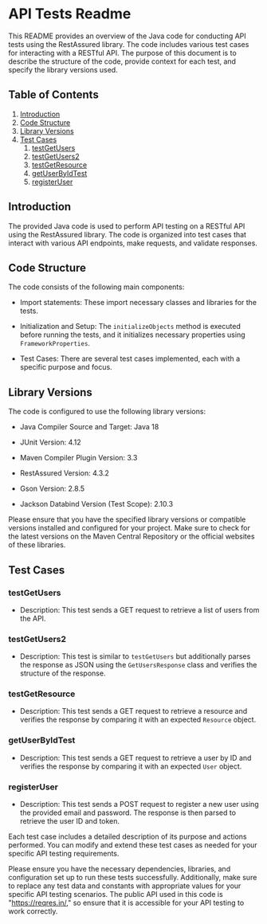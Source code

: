 # API Tests Readme

This README provides an overview of the Java code for conducting API tests using the RestAssured library. The code includes various test cases for interacting with a RESTful API. The purpose of this document is to describe the structure of the code, provide context for each test, and specify the library versions used.

## Table of Contents
1. [Introduction](#introduction)
2. [Code Structure](#code-structure)
3. [Library Versions](#library-versions)
4. [Test Cases](#test-cases)
    1. [testGetUsers](#testGetUsers)
    2. [testGetUsers2](#testGetUsers2)
    3. [testGetResource](#testGetResource)
    4. [getUserByIdTest](#getUserByIdTest)
    5. [registerUser](#registerUser)

## Introduction

The provided Java code is used to perform API testing on a RESTful API using the RestAssured library. The code is organized into test cases that interact with various API endpoints, make requests, and validate responses.

## Code Structure

The code consists of the following main components:

- Import statements: These import necessary classes and libraries for the tests.

- Initialization and Setup: The `initializeObjects` method is executed before running the tests, and it initializes necessary properties using `FrameworkProperties`.

- Test Cases: There are several test cases implemented, each with a specific purpose and focus.

## Library Versions

The code is configured to use the following library versions:

- Java Compiler Source and Target: Java 18

- JUnit Version: 4.12

- Maven Compiler Plugin Version: 3.3

- RestAssured Version: 4.3.2

- Gson Version: 2.8.5

- Jackson Databind Version (Test Scope): 2.10.3

Please ensure that you have the specified library versions or compatible versions installed and configured for your project. Make sure to check for the latest versions on the Maven Central Repository or the official websites of these libraries.

## Test Cases

### testGetUsers

- Description: This test sends a GET request to retrieve a list of users from the API.

### testGetUsers2

- Description: This test is similar to `testGetUsers` but additionally parses the response as JSON using the `GetUsersResponse` class and verifies the structure of the response.

### testGetResource

- Description: This test sends a GET request to retrieve a resource and verifies the response by comparing it with an expected `Resource` object.

### getUserByIdTest

- Description: This test sends a GET request to retrieve a user by ID and verifies the response by comparing it with an expected `User` object.

### registerUser

- Description: This test sends a POST request to register a new user using the provided email and password. The response is then parsed to retrieve the user ID and token.

Each test case includes a detailed description of its purpose and actions performed. You can modify and extend these test cases as needed for your specific API testing requirements.

Please ensure you have the necessary dependencies, libraries, and configuration set up to run these tests successfully. Additionally, make sure to replace any test data and constants with appropriate values for your specific API testing scenarios. The public API used in this code is "https://reqres.in/," so ensure that it is accessible for your API testing to work correctly.